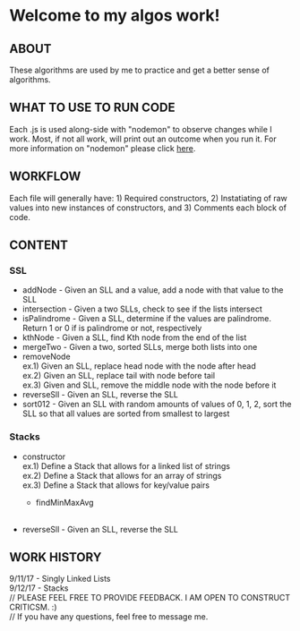 # Welcome to my algos work!

## ABOUT
These algorithms are used by me to practice and get a better sense of algorithms. 

## WHAT TO USE TO RUN CODE
Each .js is used along-side with "nodemon" to observe changes while I work. Most, if not all work, will print out an outcome when you run it. For more information on "nodemon" please click [here](https://github.com/remy/nodemon).

## WORKFLOW
Each file will generally have: 1) Required constructors, 2) Instatiating of raw values into new instances of constructors, and 3) Comments each block of code.

## CONTENT
### SSL
- addNode - Given an SLL and a value, add a node with that value to the SLL
- intersection - Given a two SLLs, check to see if the lists intersect
- isPalindrome - Given a SLL, determine if the values are palindrome. Return 1 or 0 if is palindrome or not, respectively
- kthNode - Given a SLL, find Kth node from the end of the list
- mergeTwo - Given a two, sorted SLLs, merge both lists into one
- removeNode
  <br>
  ex.1) Given an SLL, replace head node with the node after head
  <br>
  ex.2) Given an SLL, replace tail with node before tail
  <br>
  ex.3) Given and SLL, remove the middle node with the node before it
 - reverseSll - Given an SLL, reverse the SLL
 - sort012 - Given an SLL with random amounts of values of 0, 1, 2, sort the SLL so that all values are sorted from smallest to largest

### Stacks
- constructor
  <br>
  ex.1) Define a Stack that allows for a linked list of strings
  <br>
  ex.2) Define a Stack that allows for an array of strings
  <br>
  ex.3) Define a Stack that allows for key/value pairs
  - findMinMaxAvg
  <br>

 - reverseSll - Given an SLL, reverse the SLL

## WORK HISTORY
9/11/17 - Singly Linked Lists
<br>
9/12/17 - Stacks
<br>
// PLEASE FEEL FREE TO PROVIDE FEEDBACK. I AM OPEN TO CONSTRUCT CRITICSM. :)
</br>
// If you have any questions, feel free to message me.
